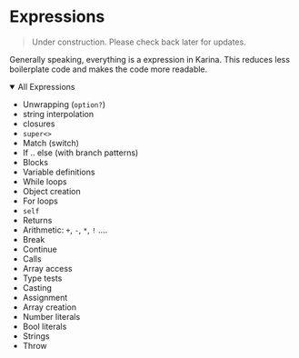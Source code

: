 

# Expressions

<div class="warning">

> Under construction. Please check back later for updates.
</div>

Generally speaking, everything is a expression in Karina. This reduces less boilerplate code and makes the code more readable. 


<details open> <summary>All Expressions</summary>


- Unwrapping (`option?`)
- string interpolation
- closures
- `super<>`
- Match (switch)
- If .. else (with branch patterns)
- Blocks
- Variable definitions
- While loops
- Object creation
- For loops
- `self`
- Returns
- Arithmetic: `+`, `-`, `*`, `!` ....
- Break 
- Continue
- Calls
- Array access
- Type tests
- Casting
- Assignment
- Array creation
- Number literals
- Bool literals
- Strings
- Throw


</details>